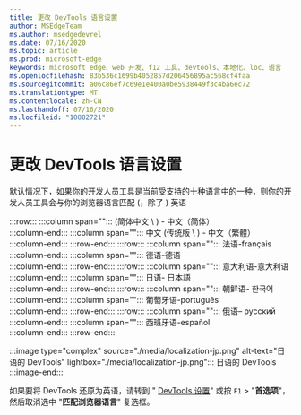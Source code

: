 ```yaml
---
title: 更改 DevTools 语言设置
author: MSEdgeTeam
ms.author: msedgedevrel
ms.date: 07/16/2020
ms.topic: article
ms.prod: microsoft-edge
keywords: microsoft edge、web 开发、f12 工具、devtools、本地化、loc、语言
ms.openlocfilehash: 83b536c1699b4052857d206456895ac568cf4faa
ms.sourcegitcommit: a06c86ef7c69e1e400a0be5938449f3c4ba6ec72
ms.translationtype: MT
ms.contentlocale: zh-CN
ms.lasthandoff: 07/16/2020
ms.locfileid: "10882721"
---
```

# 更改 DevTools 语言设置  

默认情况下，如果你的开发人员工具是当前受支持的十种语言中的一种，则你的开发人员工具会与你的浏览器语言匹配 (，除了 ) 英语  

:::row:::
   :::column span="":::
       (简体中文 \ ) - &#20013;&#25991;&#65288;&#31616;&#20307;&#65289;  
   :::column-end:::
   :::column span="":::
      中文 (传统版 \ ) - &#20013;&#25991;&#65288;&#32321;&#39636;&#65289;  
   :::column-end:::
:::row-end:::
:::row:::
   :::column span="":::
      法语-fran&#231;ais  
   :::column-end:::
   :::column span="":::
      德语-德语  
   :::column-end:::
:::row-end:::
:::row:::
   :::column span="":::
      意大利语-意大利语  
   :::column-end:::
   :::column span="":::
      日语- &#26085;&#26412;&#35486;  
   :::column-end:::
:::row-end:::
:::row:::
   :::column span="":::
      朝鲜语- &#54620;&#44397;&#50612;  
   :::column-end:::
   :::column span="":::
      葡萄牙语-portugu&#234;s  
   :::column-end:::
:::row-end:::
:::row:::
   :::column span="":::
      俄语–  &#1088;&#1091;&#1089;&#1089;&#1082;&#1080;&#1081;  
   :::column-end:::
   :::column span="":::
      西班牙语-espa&#241;ol  
   :::column-end:::
:::row-end:::  

:::image type="complex" source="./media/localization-jp.png" alt-text="日语的 DevTools" lightbox="./media/localization-jp.png":::
   日语的 DevTools  
:::image-end:::  

如果要将 DevTools 还原为英语，请转到 " [DevTools 设置][DevtoolschromiumCustomizeIndexSettings]" 或按 `F1`  >  "**首选项**"，然后取消选中 "**匹配浏览器语言**" 复选框。  

<!-- links -->  

[DevtoolschromiumCustomizeIndexSettings]: ./index.md#settings "设置-自定义 Microsoft Edge DevTools |Microsoft 文档"  
